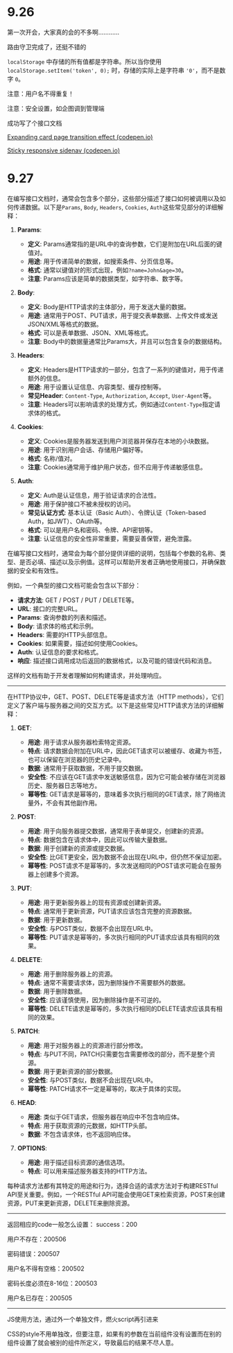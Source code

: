 # 9.26

第一次开会，大家真的会的不多啊…………

路由守卫完成了，还挺不错的

`localStorage` 中存储的所有值都是字符串。所以当你使用 `localStorage.setItem('token', 0);` 时，存储的实际上是字符串 `'0'`，而不是数字 `0`。

注意：用户名不得重复！

注意：安全设置，如企图调到管理端

成功写了个接口文档

[Expanding card page transition effect (codepen.io)](https://codepen.io/rachsmith/pen/PWxoLN)

[Sticky responsive sidenav (codepen.io)](https://codepen.io/areal_alien/pen/BaRpxdX)

# 9.27

在编写接口文档时，通常会包含多个部分，这些部分描述了接口如何被调用以及如何传递数据。以下是`Params`, `Body`, `Headers`, `Cookies`, `Auth`这些常见部分的详细解释：

1. **Params**:
   - **定义**: Params通常指的是URL中的查询参数，它们是附加在URL后面的键值对。
   - **用途**: 用于传递简单的数据，如搜索条件、分页信息等。
   - **格式**: 通常以键值对的形式出现，例如`?name=John&age=30`。
   - **注意**: Params应该是简单的数据类型，如字符串、数字等。

2. **Body**:
   - **定义**: Body是HTTP请求的主体部分，用于发送大量的数据。
   - **用途**: 通常用于POST、PUT请求，用于提交表单数据、上传文件或发送JSON/XML等格式的数据。
   - **格式**: 可以是表单数据、JSON、XML等格式。
   - **注意**: Body中的数据量通常比Params大，并且可以包含复杂的数据结构。

3. **Headers**:
   - **定义**: Headers是HTTP请求的一部分，包含了一系列的键值对，用于传递额外的信息。
   - **用途**: 用于设置认证信息、内容类型、缓存控制等。
   - **常见Header**: `Content-Type`, `Authorization`, `Accept`, `User-Agent`等。
   - **注意**: Headers可以影响请求的处理方式，例如通过`Content-Type`指定请求体的格式。

4. **Cookies**:
   - **定义**: Cookies是服务器发送到用户浏览器并保存在本地的小块数据。
   - **用途**: 用于识别用户会话、存储用户偏好等。
   - **格式**: 名称/值对。
   - **注意**: Cookies通常用于维护用户状态，但不应用于传递敏感信息。

5. **Auth**:
   - **定义**: Auth是认证信息，用于验证请求的合法性。
   - **用途**: 用于保护接口不被未授权的访问。
   - **常见认证方式**: 基本认证（Basic Auth）、令牌认证（Token-based Auth，如JWT）、OAuth等。
   - **格式**: 可以是用户名和密码、令牌、API密钥等。
   - **注意**: 认证信息的安全性非常重要，需要妥善保管，避免泄露。

在编写接口文档时，通常会为每个部分提供详细的说明，包括每个参数的名称、类型、是否必填、描述以及示例值。这样可以帮助开发者正确地使用接口，并确保数据的安全和有效性。

例如，一个典型的接口文档可能会包含以下部分：

- **请求方法**: GET / POST / PUT / DELETE等。
- **URL**: 接口的完整URL。
- **Params**: 查询参数的列表和描述。
- **Body**: 请求体的格式和示例。
- **Headers**: 需要的HTTP头部信息。
- **Cookies**: 如果需要，描述如何使用Cookies。
- **Auth**: 认证信息的要求和格式。
- **响应**: 描述接口调用成功后返回的数据格式，以及可能的错误代码和消息。

这样的文档有助于开发者理解如何构建请求，并处理响应。

---

在HTTP协议中，GET、POST、DELETE等是请求方法（HTTP methods），它们定义了客户端与服务器之间的交互方式。以下是这些常见HTTP请求方法的详细解释：

1. **GET**:
   - **用途**: 用于请求从服务器检索特定资源。
   - **特点**: 请求数据会附加在URL中，因此GET请求可以被缓存、收藏为书签，也可以保留在浏览器的历史记录中。
   - **数据**: 通常用于获取数据，不用于提交数据。
   - **安全性**: 不应该在GET请求中发送敏感信息，因为它可能会被存储在浏览器历史、服务器日志等地方。
   - **幂等性**: GET请求是幂等的，意味着多次执行相同的GET请求，除了网络流量外，不会有其他副作用。

2. **POST**:
   - **用途**: 用于向服务器提交数据，通常用于表单提交，创建新的资源。
   - **特点**: 数据包含在请求体中，因此可以传输大量数据。
   - **数据**: 用于创建新的资源或提交数据。
   - **安全性**: 比GET更安全，因为数据不会出现在URL中，但仍然不保证加密。
   - **幂等性**: POST请求不是幂等的，多次发送相同的POST请求可能会在服务器上创建多个资源。

3. **PUT**:
   - **用途**: 用于更新服务器上的现有资源或创建新资源。
   - **特点**: 通常用于更新资源，PUT请求应该包含完整的资源数据。
   - **数据**: 用于更新数据。
   - **安全性**: 与POST类似，数据不会出现在URL中。
   - **幂等性**: PUT请求是幂等的，多次执行相同的PUT请求应该具有相同的效果。

4. **DELETE**:
   - **用途**: 用于删除服务器上的资源。
   - **特点**: 通常不需要请求体，因为删除操作不需要额外的数据。
   - **数据**: 用于删除数据。
   - **安全性**: 应该谨慎使用，因为删除操作是不可逆的。
   - **幂等性**: DELETE请求是幂等的，多次执行相同的DELETE请求应该具有相同的效果。

5. **PATCH**:
   - **用途**: 用于对服务器上的资源进行部分修改。
   - **特点**: 与PUT不同，PATCH只需要包含需要修改的部分，而不是整个资源。
   - **数据**: 用于更新资源的部分数据。
   - **安全性**: 与POST类似，数据不会出现在URL中。
   - **幂等性**: PATCH请求不一定是幂等的，取决于具体的实现。

6. **HEAD**:
   - **用途**: 类似于GET请求，但服务器在响应中不包含响应体。
   - **特点**: 用于获取资源的元数据，如HTTP头部。
   - **数据**: 不包含请求体，也不返回响应体。

7. **OPTIONS**:
   - **用途**: 用于描述目标资源的通信选项。
   - **特点**: 可以用来描述服务器支持的HTTP方法。

每种请求方法都有其特定的用途和行为，选择合适的请求方法对于构建RESTful API至关重要。例如，一个RESTful API可能会使用GET来检索资源，POST来创建资源，PUT来更新资源，DELETE来删除资源。

---

返回相应的code一般怎么设置：
success：200

用户不存在：200506

密码错误：200507

用户名不得有空格：200502

密码长度必须在8-16位：200503

用户名已存在：200505

---

JS使用方法，通过外一个单独文件，燃火script再引进来

CSS的style不用单独改，但要注意，如果有的参数在当前组件没有设置而在别的组件设置了就会被别的组件所定义，导致最后的结果不尽人意。